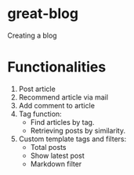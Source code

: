 # great-blog
Creating a blog


# Functionalities

1. Post article
2. Recommend article via mail
3. Add comment to article
4. Tag function:
    - Find articles by tag.
    - Retrieving posts by similarity.
5. Custom template tags and filters:
    - Total posts
    - Show latest post
    - Markdown filter
